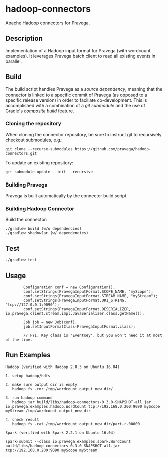 # hadoop-connectors
Apache Hadoop connectors for Pravega.

Description
-----------

Implementation of a Hadoop input format for Pravega (with wordcount examples). It leverages Pravega batch client to read all existing events in parallel.

Build
-------
The build script handles Pravega as a _source dependency_, meaning that the connector is linked to a specific commit of Pravega (as opposed to a specific release version) in order to faciliate co-development.  This is accomplished with a combination of a _git submodule_ and the use of Gradle's _composite build_ feature. 

### Cloning the repository
When cloning the connector repository, be sure to instruct git to recursively checkout submodules, e.g.:
```
git clone --recurse-submodules https://github.com/pravega/hadoop-connectors.git
```

To update an existing repository:
```
git submodule update --init --recursive
```

### Building Pravega
Pravega is built automatically by the connector build script.

### Building Hadoop Connector
Build the connector:
```
./gradlew build (w/o dependencies)
./gradlew shadowJar (w/ dependencies)
```

Test
-------
```
./gradlew test
```

Usage
-----
```
        Configuration conf = new Configuration();
        conf.setStrings(PravegaInputFormat.SCOPE_NAME, "myScope");
        conf.setStrings(PravegaInputFormat.STREAM_NAME, "myStream");
        conf.setStrings(PravegaInputFormat.URI_STRING, "tcp://127.0.0.1:9090");
        conf.setStrings(PravegaInputFormat.DESERIALIZER, io.pravega.client.stream.impl.JavaSerializer.class.getName());

        Job job = new Job(conf);
        job.setInputFormatClass(PravegaInputFormat.class);

        // FYI, Key class is 'EventKey', but you won't need it at most of the time.
```

Run Examples
---

```
Hadoop (verified with Hadoop 2.8.3 on Ubuntu 16.04)

1. setup hadoop/hdfs

2. make sure output dir is empty
   hadoop fs -rmr /tmp/wordcount_output_new_dir/

3. run hadoop command
   hadoop jar build/libs/hadoop-connectors-0.3.0-SNAPSHOT-all.jar io.pravega.examples.hadoop.WordCount tcp://192.168.0.200:9090 myScope myStream /tmp/wordcount_output_new_dir

4. check result
   hadoop fs -cat /tmp/wordcount_output_new_dir/part-r-00000
```

```
Spark (verified with Spark 2.2.1 on Ubuntu 16.04)

spark-submit --class io.pravega.examples.spark.WordCount build/libs/hadoop-connectors-0.3.0-SNAPSHOT-all.jar tcp://192.168.0.200:9090 myScope myStream
```


